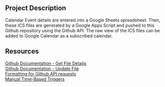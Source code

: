 ## Project Description
Calendar Event details are entered into a Google Sheets spreadsheet. Then, these ICS files are generated by a Google Apps Script and pushed to this Github repository using the Github API. The raw view of the ICS files can be added to Google Calendar as a subscribed calendar.
## Resources
[Github Documentation - Get File Details](https://docs.github.com/en/rest/repos/contents?apiVersion=2022-11-28#get-repository-content)<br/>
[Github Documentation - Update File](https://docs.github.com/en/rest/repos/contents?apiVersion=2022-11-28#create-or-update-file-contents)<br/>
[Formatting for Github API requests](https://stackoverflow.com/a/66128848)<br/>
[Manual Time-Based Triggers](https://developers.google.com/apps-script/guides/triggers/installable#manage_triggers_manually)<br/>

